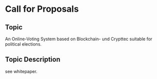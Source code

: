 # Call for Proposals

## Topic

An Online-Voting System based on Blockchain- und Crypttec suitable for political elections.

## Topic Description

see whitepaper.
